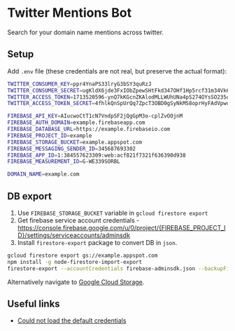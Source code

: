 # Twitter Mentions Bot

Search for your domain name mentions across twitter.

## Setup

Add `.env` file (these credentials are not real, but preserve the actual format):

```sh
TWITTER_CONSUMER_KEY=ppr4YnaPS33lryG3bSY3quRzJ
TWITTER_CONSUMER_SECRET=ugKldX6jde3FxIObZpewSHtFkd347OHf1Hp5rcf31m34Vk64rl
TWITTER_ACCESS_TOKEN=1713520596-ynQ7kKGcnZKAlodMLLWUhUNa4pS274OYsSO235o
TWITTER_ACCESS_TOKEN_SECRET=4fhlkQnSpUrQq7ZpcT3OBD0gSyNkMS8oprHyFAdVpwoeY

FIREBASE_API_KEY=AIucwoCtT1cN7VndpSF2jQgGpM3o-cplZvOOjnM
FIREBASE_AUTH_DOMAIN=example.firebaseapp.com
FIREBASE_DATABASE_URL=https://example.firebaseio.com
FIREBASE_PROJECT_ID=example
FIREBASE_STORAGE_BUCKET=example.appspot.com
FIREBASE_MESSAGING_SENDER_ID=345687693302
FIREBASE_APP_ID=1:384557623309:web:acf821f7321f636390d938
FIREBASE_MEASUREMENT_ID=G-WE339SORBL

DOMAIN_NAME=example.com
```

## DB export

1. Use `FIREBASE_STORAGE_BUCKET` variable in `gcloud firestore export`
2. Get firebase service account credentials - https://console.firebase.google.com/u/0/project/{FIREBASE_PROJECT_ID}/settings/serviceaccounts/adminsdk
3. Install `firestore-export` package to convert DB in `json`.

```sh
gcloud firestore export gs://example.appspot.com
npm install -g node-firestore-import-export
firestore-export --accountCredentials firebase-adminsdk.json --backupFile myDatabase.json
```

Alternatively navigate to [Google Cloud Storage](https://console.cloud.google.com/storage/).

## Useful links

* [Could not load the default credentials](https://stackoverflow.com/a/42059661/3614631)
